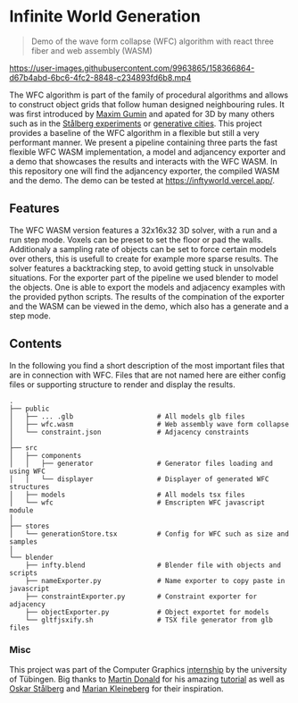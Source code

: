 # Infinite World Generation 

> Demo of the wave form collapse (WFC) algorithm with react three fiber and web assembly (WASM)

https://user-images.githubusercontent.com/9963865/158366864-d67b4abd-6bc6-4fc2-8848-c234893fd6b8.mp4

The WFC algorithm is part of the family of procedural algorithms and allows to construct object grids that follow human designed neighbouring rules. 
It was first introduced by [Maxim Gumin][original] and apated for 3D by many others such as in the [Stålberg experiments][stahlberg] or [generative cities][city].
This project provides a baseline of the WFC algorithm in a flexible but still a very performant manner. 
We present a pipeline containing three parts the fast flexible WFC WASM implementation, a model and adjancency exporter and a demo that showcases the results and interacts with the WFC WASM.
In this repository one will find the adjancency exporter, the compiled WASM and the demo. 
The demo can be tested at https://inftyworld.vercel.app/.

## Features
The WFC WASM version features a 32x16x32 3D solver, with a run and a run step mode. 
Voxels can be preset to set the floor or pad the walls. 
Additionaly a sampling rate of objects can be set to force certain models over others, this is usefull to create for example more sparse results. 
The solver features a backtracking step, to avoid getting stuck in unsolvable situations. 
For the exporter part of the pipeline we used blender to model the objects. 
One is able to export the models and adjacency examples with the provided python scripts. 
The results of the compination of the exporter and the WASM can be viewed in the demo, which also has a generate and a step mode. 

## Contents
In the following you find a short description of the most important files that are in connection with WFC. 
Files that are not named here are either config files or supporting structure to render and display the results. 

```
.
├── public
│   ├── ... .glb                     # All models glb files
│   ├── wfc.wasm                     # Web assembly wave form collapse
│   └── constraint.json              # Adjacency constraints
│
├── src                             
│   ├── components                 
│   │   ├── generator                # Generator files loading and using WFC
│   │   └── displayer                # Displayer of generated WFC structures
│   ├── models                       # All models tsx files
│   └── wfc                          # Emscripten WFC javascript module
│
├── stores                             
│   └── generationStore.tsx          # Config for WFC such as size and samples
│
└── blender                             
    ├── infty.blend                  # Blender file with objects and scripts
    ├── nameExporter.py              # Name exporter to copy paste in javascript
    ├── constraintExporter.py        # Constraint exporter for adjacency
    ├── objectExporter.py            # Object exportet for models
    └── gltfjsxify.sh                # TSX file generator from glb files
```


### Misc

This project was part of the Computer Graphics [internship][praktikum] by the university of Tübingen. 
Big thanks to [Martin Donald][martinDonald] for his amazing [tutorial][youtube] as well as [Oskar Stålberg][oskarStahlberg] and [Marian Kleineberg][marian] for their inspiration. 


<!-- Markdown link & img dfn's -->

[stahlberg]: https://www.youtube.com/watch?v=0bcZb-SsnrA
[youtube]: https://www.youtube.com/watch?v=2SuvO4Gi7uY
[martinDonald]: https://twitter.com/bolddunkley
[oskarStahlberg]: https://twitter.com/osksta
[city]: https://marian42.de/article/wfc/
[marian]: https://twitter.com/marian42_
[original]: https://github.com/mxgmn/WaveFunctionCollapse
[praktikum]: https://uni-tuebingen.de/fakultaeten/mathematisch-naturwissenschaftliche-fakultaet/fachbereiche/informatik/lehrstuehle/computergrafik/lehrstuhl/lehre/praktikum-computergrafik/
[mm]: https://github.com/maximilian-maurer
